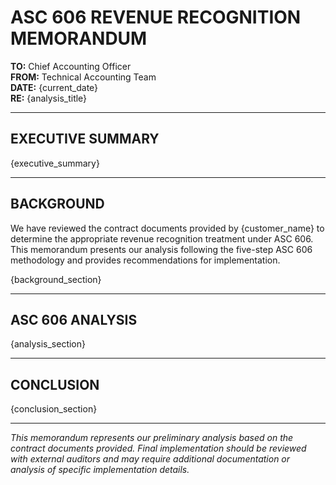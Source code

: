 # ASC 606 REVENUE RECOGNITION MEMORANDUM

**TO:** Chief Accounting Officer  
**FROM:** Technical Accounting Team  
**DATE:** {current_date}  
**RE:** {analysis_title}

---

## EXECUTIVE SUMMARY

{executive_summary}

---

## BACKGROUND

We have reviewed the contract documents provided by {customer_name} to determine the appropriate revenue recognition treatment under ASC 606. This memorandum presents our analysis following the five-step ASC 606 methodology and provides recommendations for implementation.

{background_section}

---

## ASC 606 ANALYSIS

{analysis_section}

---

## CONCLUSION

{conclusion_section}

---

*This memorandum represents our preliminary analysis based on the contract documents provided. Final implementation should be reviewed with external auditors and may require additional documentation or analysis of specific implementation details.*